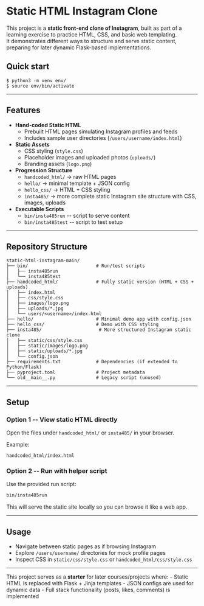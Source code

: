 # Static HTML Instagram Clone

This project is a **static front-end clone of Instagram**, built as part
of a learning exercise to practice HTML, CSS, and basic web templating.\
It demonstrates different ways to structure and serve static content,
preparing for later dynamic Flask-based implementations.

## Quick start

```console
$ python3 -m venv env/
$ source env/bin/activate
```

------------------------------------------------------------------------

## Features

-   **Hand-coded Static HTML**
    -   Prebuilt HTML pages simulating Instagram profiles and feeds
    -   Includes sample user directories (`/users/username/index.html`)
-   **Static Assets**
    -   CSS styling (`style.css`)
    -   Placeholder images and uploaded photos (`uploads/`)
    -   Branding assets (`logo.png`)
-   **Progression Structure**
    -   `handcoded_html/` → raw HTML pages
    -   `hello/` → minimal template + JSON config
    -   `hello_css/` → HTML + CSS styling
    -   `insta485/` → more complete static Instagram site structure with
        CSS, images, uploads
-   **Executable Scripts**
    -   `bin/insta485run` -- script to serve content
    -   `bin/insta485test` -- script to test setup

------------------------------------------------------------------------

## Repository Structure

    static-html-instagram-main/
    ├── bin/                         # Run/test scripts
    │   ├── insta485run
    │   └── insta485test
    ├── handcoded_html/              # Fully static version (HTML + CSS + uploads)
    │   ├── index.html
    │   ├── css/style.css
    │   ├── images/logo.png
    │   ├── uploads/*.jpg
    │   └── users/<username>/index.html
    ├── hello/                       # Minimal demo app with config.json
    ├── hello_css/                   # Demo with CSS styling
    ├── insta485/                     # More structured Instagram static clone
    │   ├── static/css/style.css
    │   ├── static/images/logo.png
    │   ├── static/uploads/*.jpg
    │   └── config.json
    ├── requirements.txt             # Dependencies (if extended to Python/Flask)
    ├── pyproject.toml               # Project metadata
    └── old__main__.py               # Legacy script (unused)

------------------------------------------------------------------------

## Setup

### Option 1 -- View static HTML directly

Open the files under `handcoded_html/` or `insta485/` in your browser.

Example:

    handcoded_html/index.html

### Option 2 -- Run with helper script

Use the provided run script:

``` bash
bin/insta485run
```

This will serve the static site locally so you can browse it like a web
app.

------------------------------------------------------------------------

## Usage

-   Navigate between static pages as if browsing Instagram
-   Explore `/users/username/` directories for mock profile pages
-   Inspect CSS in `static/css/style.css` or
    `handcoded_html/css/style.css`

------------------------------------------------------------------------

This project serves as a **starter** for later courses/projects
where: - Static HTML is replaced with Flask + Jinja templates - JSON
configs are used for dynamic data - Full stack functionality (posts,
likes, comments) is implemented


